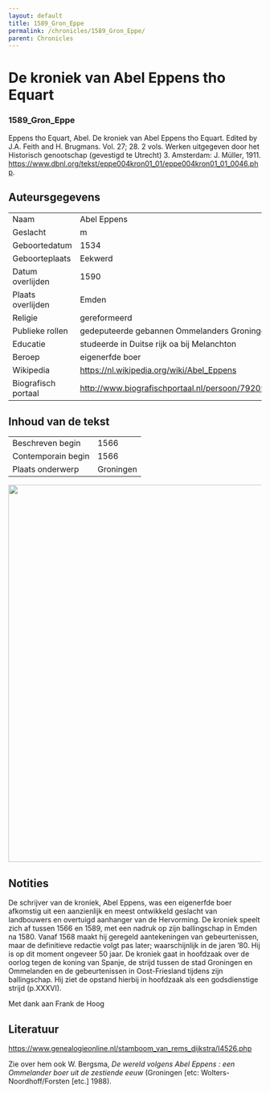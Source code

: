```yaml
---
layout: default
title: 1589_Gron_Eppe
permalink: /chronicles/1589_Gron_Eppe/
parent: Chronicles
--- 
```



# De kroniek van Abel Eppens tho Equart 

### 1589_Gron_Eppe 

Eppens tho Equart, Abel. De kroniek van Abel Eppens tho Equart. Edited by J.A. Feith and H. Brugmans. Vol. 27; 28. 2 vols. Werken uitgegeven door het Historisch genootschap (gevestigd te Utrecht) 3. Amsterdam: J. Müller, 1911. https://www.dbnl.org/tekst/eppe004kron01_01/eppe004kron01_01_0046.php. 

## Auteursgegevens 

| | | 
| --------------- | --------------- | 
| Naam | Abel Eppens | 
| Geslacht | m | 
| Geboortedatum | 1534 | 
| Geboorteplaats | Eekwerd | 
| Datum overlijden | 1590 | 
| Plaats overlijden | Emden | 
| Religie | gereformeerd | 
| Publieke rollen | gedeputeerde gebannen Ommelanders Groningen | 
| Educatie | studeerde in Duitse rijk oa bij Melanchton | 
| Beroep | eigenerfde boer | 
| Wikipedia | https://nl.wikipedia.org/wiki/Abel_Eppens | 
| Biografisch portaal | http://www.biografischportaal.nl/persoon/79209893 | 

## Inhoud van de tekst 

| | | 
| --------------- | --------------- | 
| Beschreven begin | 1566 | 
| Contemporain begin | 1566 | 
| Plaats onderwerp | Groningen | 

[<img src="..\..\barplots_chronicles\1589_Gron_Eppe.jpg" width="750"/>](..\..\barplots_chronicles\1589_Gron_Eppe.jpg) 

## Notities 

De schrijver van de kroniek, Abel Eppens, was een eigenerfde boer afkomstig
uit een aanzienlijk en meest ontwikkeld geslacht van landbouwers en overtuigd aanhanger van de Hervorming. De kroniek speelt zich af tussen 1566 en 1589, met een nadruk op zijn ballingschap in Emden na 1580. Vanaf 1568 maakt hij geregeld aantekeningen van gebeurtenissen, maar de definitieve redactie volgt pas later; waarschijnlijk in de jaren ’80. Hij is op dit moment ongeveer 50 jaar. De kroniek gaat in hoofdzaak over de oorlog tegen de koning van Spanje, de strijd tussen de stad Groningen en Ommelanden en de gebeurtenissen in Oost-Friesland tijdens zijn ballingschap. Hij ziet de opstand hierbij in hoofdzaak
als een godsdienstige strijd (p.XXXVI).


Met dank aan Frank de Hoog

## Literatuur 
<https://www.genealogieonline.nl/stamboom_van_rems_dijkstra/I4526.php>

Zie over hem ook W. Bergsma, _De wereld volgens Abel Eppens : een Ommelander boer uit de zestiende eeuw_ (Groningen [etc: Wolters-Noordhoff/Forsten [etc.] 1988).


